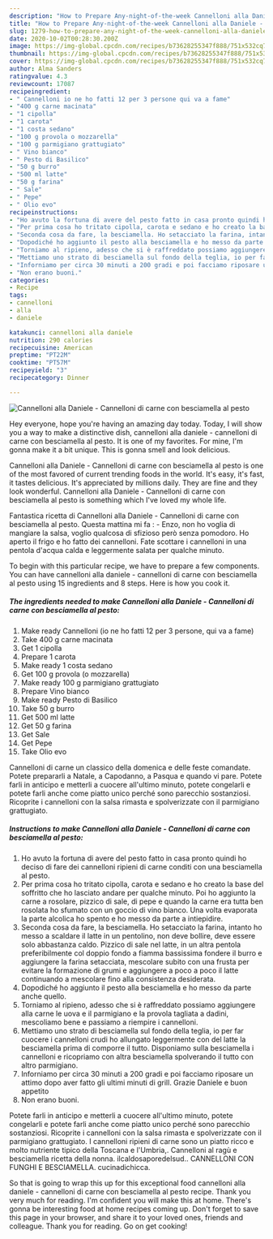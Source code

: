 ```yaml
---
description: "How to Prepare Any-night-of-the-week Cannelloni alla Daniele - Cannelloni di carne con besciamella al pesto"
title: "How to Prepare Any-night-of-the-week Cannelloni alla Daniele - Cannelloni di carne con besciamella al pesto"
slug: 1279-how-to-prepare-any-night-of-the-week-cannelloni-alla-daniele-cannelloni-di-carne-con-besciamella-al-pesto
date: 2020-10-02T00:28:30.200Z
image: https://img-global.cpcdn.com/recipes/b73628255347f888/751x532cq70/cannelloni-alla-daniele-cannelloni-di-carne-con-besciamella-al-pesto-recipe-main-photo.jpg
thumbnail: https://img-global.cpcdn.com/recipes/b73628255347f888/751x532cq70/cannelloni-alla-daniele-cannelloni-di-carne-con-besciamella-al-pesto-recipe-main-photo.jpg
cover: https://img-global.cpcdn.com/recipes/b73628255347f888/751x532cq70/cannelloni-alla-daniele-cannelloni-di-carne-con-besciamella-al-pesto-recipe-main-photo.jpg
author: Alma Sanders
ratingvalue: 4.3
reviewcount: 17087
recipeingredient:
- " Cannelloni io ne ho fatti 12 per 3 persone qui va a fame"
- "400 g carne macinata"
- "1 cipolla"
- "1 carota"
- "1 costa sedano"
- "100 g provola o mozzarella"
- "100 g parmigiano grattugiato"
- " Vino bianco"
- " Pesto di Basilico"
- "50 g burro"
- "500 ml latte"
- "50 g farina"
- " Sale"
- " Pepe"
- " Olio evo"
recipeinstructions:
- "Ho avuto la fortuna di avere del pesto fatto in casa pronto quindi ho deciso di fare dei cannelloni ripieni di carne conditi con una besciamella al pesto."
- "Per prima cosa ho tritato cipolla, carota e sedano e ho creato la base del soffritto che ho lasciato andare per qualche minuto. Poi ho aggiunto la carne a rosolare, pizzico di sale, di pepe e quando la carne era tutta ben rosolata ho sfumato con un goccio di vino bianco. Una volta evaporata la parte alcolica ho spento e ho messo da parte a intiepidire."
- "Seconda cosa da fare, la besciamella. Ho setacciato la farina, intanto ho messo a scaldare il latte in un pentolino, non deve bollire, deve essere solo abbastanza caldo. Pizzico di sale nel latte, in un altra pentola preferibilmente col doppio fondo a fiamma bassissima fondere il burro e aggiungere la farina setacciata, mescolare subito con una frusta per evitare la formazione di grumi e aggiungere a poco a poco il latte continuando a mescolare fino alla consistenza desiderata."
- "Dopodiché ho aggiunto il pesto alla besciamella e ho messo da parte anche quello."
- "Torniamo al ripieno, adesso che si è raffreddato possiamo aggiungere alla carne le uova e il parmigiano e la provola tagliata a dadini, mescoliamo bene e passiamo a riempire i cannelloni."
- "Mettiamo uno strato di besciamella sul fondo della teglia, io per far cuocere i cannelloni crudi ho allungato leggermente con del latte la besciamella prima di comporre il tutto. Disponiamo sulla besciamella i cannelloni e ricopriamo con altra besciamella spolverando il tutto con altro parmigiano."
- "Inforniamo per circa 30 minuti a 200 gradi e poi facciamo riposare un attimo dopo aver fatto gli ultimi minuti di grill. Grazie Daniele e buon appetito"
- "Non erano buoni."
categories:
- Recipe
tags:
- cannelloni
- alla
- daniele

katakunci: cannelloni alla daniele 
nutrition: 290 calories
recipecuisine: American
preptime: "PT22M"
cooktime: "PT57M"
recipeyield: "3"
recipecategory: Dinner

---
```



![Cannelloni alla Daniele - Cannelloni di carne con besciamella al pesto](https://img-global.cpcdn.com/recipes/b73628255347f888/751x532cq70/cannelloni-alla-daniele-cannelloni-di-carne-con-besciamella-al-pesto-recipe-main-photo.jpg)

Hey everyone, hope you're having an amazing day today. Today, I will show you a way to make a distinctive dish, cannelloni alla daniele - cannelloni di carne con besciamella al pesto. It is one of my favorites. For mine, I'm gonna make it a bit unique. This is gonna smell and look delicious.

Cannelloni alla Daniele - Cannelloni di carne con besciamella al pesto is one of the most favored of current trending foods in the world. It's easy, it's fast, it tastes delicious. It's appreciated by millions daily. They are fine and they look wonderful. Cannelloni alla Daniele - Cannelloni di carne con besciamella al pesto is something which I've loved my whole life.

Fantastica ricetta di Cannelloni alla Daniele - Cannelloni di carne con besciamella al pesto. Questa mattina mi fa : - Enzo, non ho voglia di mangiare la salsa, voglio qualcosa di sfizioso però senza pomodoro. Ho aperto il frigo e ho fatto dei cannelloni. Fate scottare i cannelloni in una pentola d&#39;acqua calda e leggermente salata per qualche minuto.


To begin with this particular recipe, we have to prepare a few components. You can have cannelloni alla daniele - cannelloni di carne con besciamella al pesto using 15 ingredients and 8 steps. Here is how you cook it.

<!--inarticleads1-->

##### The ingredients needed to make Cannelloni alla Daniele - Cannelloni di carne con besciamella al pesto:

1. Make ready  Cannelloni (io ne ho fatti 12 per 3 persone, qui va a fame)
1. Take 400 g carne macinata
1. Get 1 cipolla
1. Prepare 1 carota
1. Make ready 1 costa sedano
1. Get 100 g provola (o mozzarella)
1. Make ready 100 g parmigiano grattugiato
1. Prepare  Vino bianco
1. Make ready  Pesto di Basilico
1. Take 50 g burro
1. Get 500 ml latte
1. Get 50 g farina
1. Get  Sale
1. Get  Pepe
1. Take  Olio evo


Cannelloni di carne un classico della domenica e delle feste comandate. Potete prepararli a Natale, a Capodanno, a Pasqua e quando vi pare. Potete farli in anticipo e metterli a cuocere all&#39;ultimo minuto, potete congelarli e potete farli anche come piatto unico perché sono parecchio sostanziosi. Ricoprite i cannelloni con la salsa rimasta e spolverizzate con il parmigiano grattugiato. 

<!--inarticleads2-->

##### Instructions to make Cannelloni alla Daniele - Cannelloni di carne con besciamella al pesto:

1. Ho avuto la fortuna di avere del pesto fatto in casa pronto quindi ho deciso di fare dei cannelloni ripieni di carne conditi con una besciamella al pesto.
1. Per prima cosa ho tritato cipolla, carota e sedano e ho creato la base del soffritto che ho lasciato andare per qualche minuto. Poi ho aggiunto la carne a rosolare, pizzico di sale, di pepe e quando la carne era tutta ben rosolata ho sfumato con un goccio di vino bianco. Una volta evaporata la parte alcolica ho spento e ho messo da parte a intiepidire.
1. Seconda cosa da fare, la besciamella. Ho setacciato la farina, intanto ho messo a scaldare il latte in un pentolino, non deve bollire, deve essere solo abbastanza caldo. Pizzico di sale nel latte, in un altra pentola preferibilmente col doppio fondo a fiamma bassissima fondere il burro e aggiungere la farina setacciata, mescolare subito con una frusta per evitare la formazione di grumi e aggiungere a poco a poco il latte continuando a mescolare fino alla consistenza desiderata.
1. Dopodiché ho aggiunto il pesto alla besciamella e ho messo da parte anche quello.
1. Torniamo al ripieno, adesso che si è raffreddato possiamo aggiungere alla carne le uova e il parmigiano e la provola tagliata a dadini, mescoliamo bene e passiamo a riempire i cannelloni.
1. Mettiamo uno strato di besciamella sul fondo della teglia, io per far cuocere i cannelloni crudi ho allungato leggermente con del latte la besciamella prima di comporre il tutto. Disponiamo sulla besciamella i cannelloni e ricopriamo con altra besciamella spolverando il tutto con altro parmigiano.
1. Inforniamo per circa 30 minuti a 200 gradi e poi facciamo riposare un attimo dopo aver fatto gli ultimi minuti di grill. Grazie Daniele e buon appetito
1. Non erano buoni.


Potete farli in anticipo e metterli a cuocere all&#39;ultimo minuto, potete congelarli e potete farli anche come piatto unico perché sono parecchio sostanziosi. Ricoprite i cannelloni con la salsa rimasta e spolverizzate con il parmigiano grattugiato. I cannelloni ripieni di carne sono un piatto ricco e molto nutriente tipico della Toscana e l&#39;Umbria,. Cannelloni al ragù e besciamella ricetta della nonna. ilcaldosaporedelsud.. CANNELLONI CON FUNGHI E BESCIAMELLA. cucinadichicca. 

So that is going to wrap this up for this exceptional food cannelloni alla daniele - cannelloni di carne con besciamella al pesto recipe. Thank you very much for reading. I'm confident you will make this at home. There's gonna be interesting food at home recipes coming up. Don't forget to save this page in your browser, and share it to your loved ones, friends and colleague. Thank you for reading. Go on get cooking!
